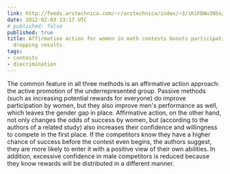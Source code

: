 ```yaml
---
link: http://feeds.arstechnica.com/~r/arstechnica/index/~3/iKiFDWu3NSo/granting-women-a-competitive-advantage-wont-destroy-society.ars
date: 2012-02-03 13:17 UTC
# published: false
published: true
title: Affirmative action for women in math contests boosts participation without
  dropping results
tags:
- contests
- diecrimination
---
```


The common feature in all three methods is an affirmative action approach: the active promotion of the underrepresented group. Passive methods (such as increasing potential rewards for everyone) do improve participation by women, but they also improve men's performance as well, which leaves the gender gap in place. Affirmative action, on the other hand, not only changes the odds of success by women, but (according to the authors of a related study) also increases their confidence and willingness to compete in the first place.   If the competitors know they have a higher chance of success before the contest even begins, the authors suggest, they are more likely to enter it with a positive view of their own abilities. In addition, excessive confidence in male competitors is reduced because they know rewards will be distributed in a different manner.
